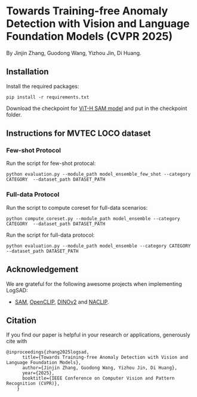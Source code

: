 # Towards Training-free Anomaly Detection with Vision and Language Foundation Models (CVPR 2025)

By Jinjin Zhang, Guodong Wang, Yizhou Jin, Di Huang.


## Installation

Install the required packages:

```
pip install -r requirements.txt
```


Download the checkpoint for [ViT-H SAM model](https://dl.fbaipublicfiles.com/segment_anything/sam_vit_h_4b8939.pth) and put in the checkpoint folder.


## Instructions for MVTEC LOCO dataset

### Few-shot Protocol
Run the script for few-shot protocal:

```
python evaluation.py --module_path model_ensemble_few_shot --category CATEGORY  --dataset_path DATASET_PATH
```

### Full-data Protocol
Run the script to compute coreset for full-data scenarios:

```
python compute_coreset.py --module_path model_ensemble --category CATEGORY  --dataset_path DATASET_PATH
```

Run the script for full-data protocol:

```
python evaluation.py --module_path model_ensemble --category CATEGORY  --dataset_path DATASET_PATH
```


## Acknowledgement
We are grateful for the following awesome projects when implementing LogSAD:
* [SAM](https://github.com/facebookresearch/segment-anything), [OpenCLIP](https://github.com/mlfoundations/open_clip), [DINOv2](https://github.com/facebookresearch/dinov2) and [NACLIP](https://github.com/sinahmr/NACLIP).


## Citation
If you find our paper is helpful in your research or applications, generously cite with
```
@inproceedings{zhang2025logsad,
      title={Towards Training-free Anomaly Detection with Vision and Language Foundation Models},
      author={Jinjin Zhang, Guodong Wang, Yizhou Jin, Di Huang},
      year={2025},
      booktitle={IEEE Conference on Computer Vision and Pattern Recognition (CVPR)},
    }
```
